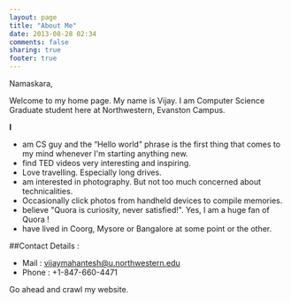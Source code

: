 ```yaml
---
layout: page
title: "About Me"
date: 2013-08-28 02:34
comments: false
sharing: true
footer: true
---
```

Namaskara, 

Welcome to my home page. My name is Vijay. I am Computer Science Graduate student here at Northwestern, Evanston Campus. 

**I**

* am CS guy and the “Hello world” phrase is the first thing that comes to my mind whenever I'm starting anything new.
* find TED videos very interesting and inspiring.
* Love travelling. Especially long drives. 
* am interested in photography. But not too much concerned about technicalities. 
* Occasionally click photos from handheld devices to compile memories.
* believe "Quora is curiosity, never satisfied!". Yes, I am a huge fan of Quora !
* have lived in Coorg, Mysore or Bangalore at some point or the other.

##Contact Details :

* Mail : vijaymahantesh@u.northwestern.edu
* Phone : +1-847-660-4471

Go ahead and crawl my website.
